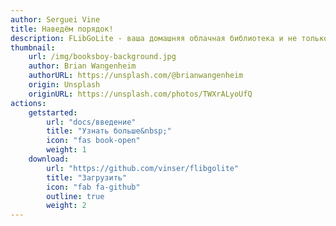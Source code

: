 ```yaml
---
author: Serguei Vine
title: Наведём порядок!
description: FLibGoLite - ваша домашняя облачная библиотека и не только
thumbnail: 
    url: /img/booksboy-background.jpg
    author: Brian Wangenheim
    authorURL: https://unsplash.com/@brianwangenheim
    origin: Unsplash
    originURL: https://unsplash.com/photos/TWXrALyoUfQ
actions:
    getstarted:
        url: "docs/введение"
        title: "Узнать больше&nbsp;"
        icon: "fas book-open"
        weight: 1
    download:
        url: "https://github.com/vinser/flibgolite"
        title: "Загрузить"
        icon: "fab fa-github"
        outline: true
        weight: 2
---
```

